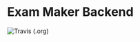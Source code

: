# Exam Maker Backend

![Travis (.org)](https://img.shields.io/travis/exam-simulator/maker-backend.svg?style=flat-square)
